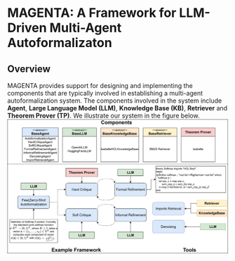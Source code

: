 # MAGENTA: A Framework for LLM-Driven Multi-Agent Autoformalizaton
## Overview
MAGENTA provides support for designing and implementing the components that are typically involved in establishing a multi-agent autoformalization system. The components involved in the system include **Agent**, **Large Language Model (LLM)**, **Knowledge Base (KB)**, **Retriever** and **Theorem Prover (TP)**. We illustrate our system in the figure below.
![framework](/multi_agent.png)
